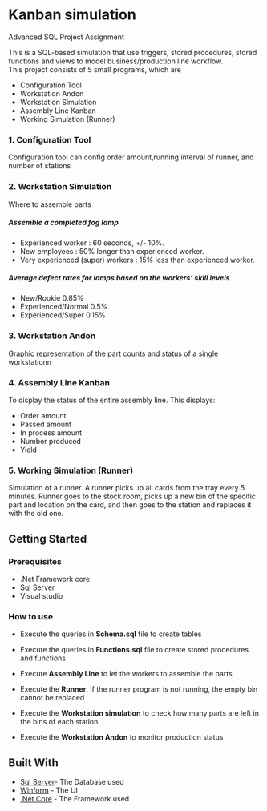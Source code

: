# Kanban simulation
Advanced SQL Project Assignment  

This is a SQL-based simulation that use triggers, stored procedures, stored functions and views to model business/production line workflow.  
This project consists of 5 small programs, which are 
- Configuration Tool 
- Workstation Andon
- Workstation Simulation
- Assembly Line Kanban
- Working Simulation (Runner)


### 1. Configuration Tool
Configuration tool can config order amount,running interval of runner, and number of stations


### 2. Workstation Simulation
Where to assemble parts
##### Assemble a completed fog lamp
- Experienced worker : 60 seconds, +/- 10%.
- New employees : 50% longer than experienced worker.
- Very experienced (super) workers : 15% less than experienced worker.
##### Average defect rates for lamps based on the workers’ skill levels
- New/Rookie 0.85%
- Experienced/Normal 0.5%
- Experienced/Super 0.15%


### 3. Workstation Andon
Graphic representation of the part counts and status of a single workstationn


### 4. Assembly Line Kanban
To display the status of the entire assembly line. This displays:
- Order amount
- Passed amount
- In process amount
- Number produced 
- Yield


### 5. Working Simulation (Runner)
Simulation of a runner. A runner picks up all cards from the tray every 5 minutes. Runner goes to the stock room, picks up a new bin of the specific part and location on the card, and then goes to the station and replaces it with the old one.




## Getting Started

### Prerequisites

- .Net Framework core
- Sql Server  
- Visual studio


### How to use
- Execute the queries in **Schema.sql** file to create tables
- Execute the queries in **Functions.sql** file to create stored procedures and functions
- Execute **Assembly Line** to let the workers to assemble the parts
- Execute the **Runner**. If the runner program is not running, the empty bin cannot be replaced

- Execute the **Workstation simulation** to check how many parts are left in the bins of each station
- Execute the **Workstation Andon** to monitor production status

## Built With

* [Sql Server](https://www.microsoft.com/en-us/sql-server/sql-server-2019)- The Database used
* [Winform](https://docs.microsoft.com/en-us/dotnet/desktop/winforms/?view=netframeworkdesktop-4.8) - The UI
* [.Net Core](https://docs.microsoft.com/en-us/dotnet/) - The Framework used
